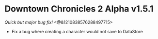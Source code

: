 # Downtown Chronicles 2 Alpha v1.5.1
*Quick but major bug fix!*
<@&1210838576288497715>

* Fix a bug where creating a character would not save to DataStore